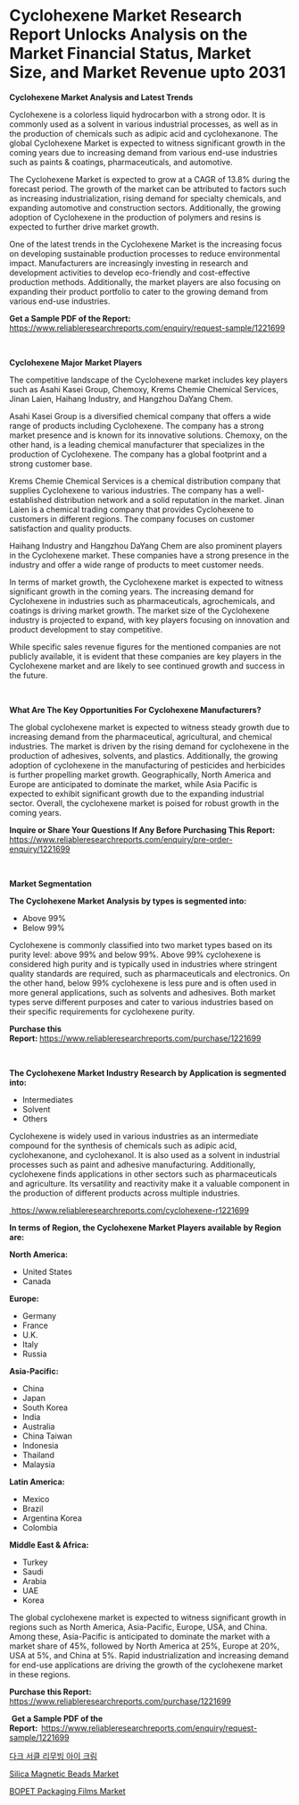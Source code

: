 <p><h1>Cyclohexene Market Research Report Unlocks Analysis on the Market Financial Status, Market Size, and Market Revenue upto 2031</h1></p><p><strong>Cyclohexene Market Analysis and Latest Trends</strong></p>
<p><p>Cyclohexene is a colorless liquid hydrocarbon with a strong odor. It is commonly used as a solvent in various industrial processes, as well as in the production of chemicals such as adipic acid and cyclohexanone. The global Cyclohexene Market is expected to witness significant growth in the coming years due to increasing demand from various end-use industries such as paints & coatings, pharmaceuticals, and automotive.</p><p>The Cyclohexene Market is expected to grow at a CAGR of 13.8% during the forecast period. The growth of the market can be attributed to factors such as increasing industrialization, rising demand for specialty chemicals, and expanding automotive and construction sectors. Additionally, the growing adoption of Cyclohexene in the production of polymers and resins is expected to further drive market growth.</p><p>One of the latest trends in the Cyclohexene Market is the increasing focus on developing sustainable production processes to reduce environmental impact. Manufacturers are increasingly investing in research and development activities to develop eco-friendly and cost-effective production methods. Additionally, the market players are also focusing on expanding their product portfolio to cater to the growing demand from various end-use industries.</p></p>
<p><strong>Get a Sample PDF of the Report:&nbsp;</strong> <a href="https://www.reliableresearchreports.com/enquiry/request-sample/1221699">https://www.reliableresearchreports.com/enquiry/request-sample/1221699</a></p>
<p>&nbsp;</p>
<p><strong>Cyclohexene Major Market Players</strong></p>
<p><p>The competitive landscape of the Cyclohexene market includes key players such as Asahi Kasei Group, Chemoxy, Krems Chemie Chemical Services, Jinan Laien, Haihang Industry, and Hangzhou DaYang Chem. </p><p>Asahi Kasei Group is a diversified chemical company that offers a wide range of products including Cyclohexene. The company has a strong market presence and is known for its innovative solutions. Chemoxy, on the other hand, is a leading chemical manufacturer that specializes in the production of Cyclohexene. The company has a global footprint and a strong customer base.</p><p>Krems Chemie Chemical Services is a chemical distribution company that supplies Cyclohexene to various industries. The company has a well-established distribution network and a solid reputation in the market. Jinan Laien is a chemical trading company that provides Cyclohexene to customers in different regions. The company focuses on customer satisfaction and quality products.</p><p>Haihang Industry and Hangzhou DaYang Chem are also prominent players in the Cyclohexene market. These companies have a strong presence in the industry and offer a wide range of products to meet customer needs.</p><p>In terms of market growth, the Cyclohexene market is expected to witness significant growth in the coming years. The increasing demand for Cyclohexene in industries such as pharmaceuticals, agrochemicals, and coatings is driving market growth. The market size of the Cyclohexene industry is projected to expand, with key players focusing on innovation and product development to stay competitive.</p><p>While specific sales revenue figures for the mentioned companies are not publicly available, it is evident that these companies are key players in the Cyclohexene market and are likely to see continued growth and success in the future.</p></p>
<p>&nbsp;</p>
<p><strong>What Are The Key Opportunities For Cyclohexene Manufacturers?</strong></p>
<p><p>The global cyclohexene market is expected to witness steady growth due to increasing demand from the pharmaceutical, agricultural, and chemical industries. The market is driven by the rising demand for cyclohexene in the production of adhesives, solvents, and plastics. Additionally, the growing adoption of cyclohexene in the manufacturing of pesticides and herbicides is further propelling market growth. Geographically, North America and Europe are anticipated to dominate the market, while Asia Pacific is expected to exhibit significant growth due to the expanding industrial sector. Overall, the cyclohexene market is poised for robust growth in the coming years.</p></p>
<p><strong>Inquire or Share Your Questions If Any Before Purchasing This Report:</strong> <a href="https://www.reliableresearchreports.com/enquiry/pre-order-enquiry/1221699">https://www.reliableresearchreports.com/enquiry/pre-order-enquiry/1221699</a></p>
<p>&nbsp;</p>
<p><strong>Market Segmentation</strong></p>
<p><strong>The Cyclohexene Market Analysis by types is segmented into:</strong></p>
<p><ul><li>Above 99%</li><li>Below 99%</li></ul></p>
<p><p>Cyclohexene is commonly classified into two market types based on its purity level: above 99% and below 99%. Above 99% cyclohexene is considered high purity and is typically used in industries where stringent quality standards are required, such as pharmaceuticals and electronics. On the other hand, below 99% cyclohexene is less pure and is often used in more general applications, such as solvents and adhesives. Both market types serve different purposes and cater to various industries based on their specific requirements for cyclohexene purity.</p></p>
<p><strong>Purchase this Report:&nbsp;</strong><a href="https://www.reliableresearchreports.com/purchase/1221699">https://www.reliableresearchreports.com/purchase/1221699</a></p>
<p>&nbsp;</p>
<p><strong>The Cyclohexene Market Industry Research by Application is segmented into:</strong></p>
<p><ul><li>Intermediates</li><li>Solvent</li><li>Others</li></ul></p>
<p><p>Cyclohexene is widely used in various industries as an intermediate compound for the synthesis of chemicals such as adipic acid, cyclohexanone, and cyclohexanol. It is also used as a solvent in industrial processes such as paint and adhesive manufacturing. Additionally, cyclohexene finds applications in other sectors such as pharmaceuticals and agriculture. Its versatility and reactivity make it a valuable component in the production of different products across multiple industries.</p></p>
<p><a href="https://www.reliableresearchreports.com/cyclohexene-r1221699">&nbsp;https://www.reliableresearchreports.com/cyclohexene-r1221699</a></p>
<p><strong>In terms of Region, the Cyclohexene Market Players available by Region are:</strong></p>
<p>
    <p> <strong> North America: </strong>
        <ul>
            <li>United States</li>
            <li>Canada</li>
        </ul>
        </p> 
    <p> <strong> Europe: </strong>
        <ul>
            <li>Germany</li>
            <li>France</li>
            <li>U.K.</li>
            <li>Italy</li>
            <li>Russia</li>
        </ul>
        </p> 
    <p> <strong> Asia-Pacific: </strong>
        <ul>
            <li>China</li>
            <li>Japan</li>
            <li>South Korea</li>
            <li>India</li>
            <li>Australia</li>
            <li>China Taiwan</li>
            <li>Indonesia</li>
            <li>Thailand</li>
            <li>Malaysia</li>
        </ul>
        </p> 
    <p> <strong> Latin America: </strong>
        <ul>
            <li>Mexico</li>
            <li>Brazil</li>
            <li>Argentina Korea</li>
            <li>Colombia</li>
        </ul>
        </p> 
    <p> <strong> Middle East & Africa: </strong>
        <ul>
            <li>Turkey</li>
            <li>Saudi</li>
            <li>Arabia</li>
            <li>UAE</li>
            <li>Korea</li>
        </ul>
    </p>
    </p>
<p><p>The global cyclohexene market is expected to witness significant growth in regions such as North America, Asia-Pacific, Europe, USA, and China. Among these, Asia-Pacific is anticipated to dominate the market with a market share of 45%, followed by North America at 25%, Europe at 20%, USA at 5%, and China at 5%. Rapid industrialization and increasing demand for end-use applications are driving the growth of the cyclohexene market in these regions.</p></p>
<p><strong>Purchase this Report: </strong><a href="https://www.reliableresearchreports.com/purchase/1221699">https://www.reliableresearchreports.com/purchase/1221699</a></p>
<p>&nbsp;<strong>Get a Sample PDF of the Report:&nbsp;&nbsp;</strong><a href="https://www.reliableresearchreports.com/enquiry/request-sample/1221699">https://www.reliableresearchreports.com/enquiry/request-sample/1221699</a></p>
<p><strong></strong></p>
<p><p><a href="https://github.com/johneahan44556754/Market-Research-Report-List-1/blob/main/8818939119779.md">다크 서클 리무빙 아이 크림</a></p><p><a href="https://github.com/rahu1506/Market-Research-Report-List-4/blob/main/silica-magnetic-beads-market.md">Silica Magnetic Beads Market</a></p><p><a href="https://github.com/juniordelafrance/Market-Research-Report-List-3/blob/main/bopet-packaging-films-market.md">BOPET Packaging Films Market</a></p></p>